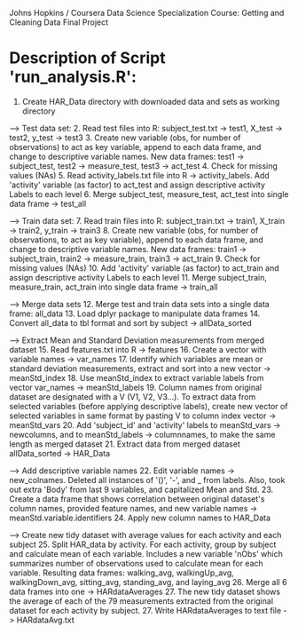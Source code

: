 Johns Hopkins / Coursera Data Science Specialization
Course: Getting and Cleaning Data
Final Project


Description of Script 'run_analysis.R':
====================================================
1. Create HAR_Data directory with downloaded data and sets as working directory

--> Test data set:
2. Read test files into R: subject_test.txt -> test1, X_test -> test2, y_test -> test3
3. Create new variable (obs, for number of observations) to act as key variable, append to each data frame, and change to descriptive variable names. New data frames: test1 -> subject_test, test2 -> measure_test, test3 -> act_test
4. Check for missing values (NAs)
5. Read activity_labels.txt file into R -> activity_labels. Add 'activity' variable (as factor) to act_test and assign descriptive activity Labels to each level
6. Merge subject_test, measure_test, act_test into single data frame -> test_all

--> Train data set:
7. Read train files into R: subject_train.txt -> train1, X_train -> train2, y_train -> train3
8. Create new variable (obs, for number of observations, to act as key variable), append to each data frame, and change to descriptive variable names. New data frames: train1 -> subject_train, train2 -> measure_train, train3 -> act_train
9. Check for missing values (NAs)
10. Add 'activity' variable (as factor) to act_train and assign descriptive activity Labels to each level
11. Merge subject_train, measure_train, act_train into single data frame -> train_all

--> Merge data sets
12. Merge test and train data sets into a single data frame: all_data
13. Load dplyr package to manipulate data frames
14. Convert all_data to tbl format and sort by subject -> allData_sorted

--> Extract Mean and Standard Deviation measurements from merged dataset
15. Read features.txt into R -> features
16. Create a vector with variable names -> var_names
17. Identify which variables are mean or standard deviation measurements, extract and sort into a new vector -> meanStd_index
18. Use meanStd_index to extract variable labels from vector var_names -> meanStd_labels
19. Column names from original dataset are designated with a V (V1, V2, V3...). To extract data from selected variables (before applying descriptive labels), create new vector of selected variables in same format by pasting V to column index vector -> meanStd_vars
20. Add 'subject_id' and 'activity' labels to meanStd_vars -> newcolumns, and to meanStd_labels -> columnnames, to make the same length as merged dataset
21. Extract data from merged dataset allData_sorted -> HAR_Data

--> Add descriptive variable names
22. Edit variable names -> new_colnames. Deleted all instances of '()', '-', and _ from labels. Also, took out extra 'Body' from last 9 variables, and capitalized Mean and Std.
23. Create a data frame that shows correlation between original dataset's column names, provided feature names, and new variable names -> meanStd.variable.identifiers
24. Apply new column names to HAR_Data

--> Create new tidy dataset with average values for each activity and each subject
25. Split HAR_data by activity. For each activity, group by subject and calculate mean of each variable. Includes a new variable 'nObs' which summarizes number of observations used to calculate mean for each variable. Resulting data frames: walking_avg, walkingUp_avg, walkingDown_avg, sitting_avg, standing_avg, and laying_avg
26. Merge all 6 data frames into one -> HARdataAverages
27. The new tidy dataset shows the average of each of the 79 measurements extracted from the original dataset for each activity by subject.
27. Write HARdataAverages to text file -> HARdataAvg.txt
